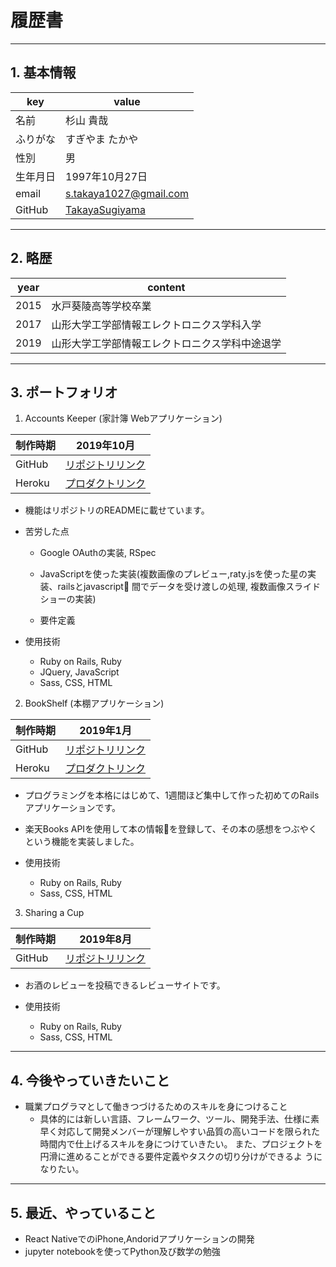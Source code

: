 # 履歴書

---

## 1.  基本情報
|  key  |  value |
----|---- 
| 名前  |  杉山 貴哉| 
| ふりがな|  すぎやま たかや|
|  性別 |   男      |
|  生年月日 | 1997年10月27日 | 
|  email | s.takaya1027@gmail.com| 
| GitHub |  [TakayaSugiyama](https://github.com/TakayaSugiyama)

---

## 2.  略歴
|  year | content |
----|----
| 2015 | 水戸葵陵高等学校卒業|
| 2017 |  山形大学工学部情報エレクトロニクス学科入学
| 2019 |  山形大学工学部情報エレクトロニクス学科中途退学 |

---

## 3.  ポートフォリオ
1. Accounts Keeper  (家計簿 Webアプリケーション)

  |  制作時期 |  2019年10月 |
  ----|---- 
  | GitHub |  [リポジトリリンク](https://github.com/TakayaSugiyama/accounts_keepr)|
  | Heroku | [プロダクトリンク](https://young-taiga-20455.herokuapp.com/) |  


- 機能はリポジトリのREADMEに載せています。
- 苦労した点
  - Google OAuthの実装, RSpec

  - JavaScriptを使った実装(複数画像のプレビュー,raty.jsを使った星の実装、railsとjavascript 間でデータを受け渡しの処理, 複数画像スライドショーの実装)

  - 要件定義

- 使用技術
  - Ruby on Rails, Ruby 
  - JQuery, JavaScript
  - Sass, CSS, HTML


2.  BookShelf (本棚アプリケーション)

|  制作時期 |  2019年1月 |
  ----|---- 
  | GitHub |  [リポジトリリンク](https://github.com/TakayaSugiyama/book_app)|
  | Heroku | [プロダクトリンク](https://work-for-lecture-2019.herokuapp.com/) |

- プログラミングを本格にはじめて、1週間ほど集中して作った初めてのRailsアプリケーションです。
-  楽天Books APIを使用して本の情報を登録して、その本の感想をつぶやくという機能を実装しました。

- 使用技術
  - Ruby on Rails, Ruby
  - Sass, CSS, HTML


3. Sharing a Cup 

|  制作時期 |  2019年8月 |
  ----|---- 
  | GitHub |  [リポジトリリンク](https://github.com/TakayaSugiyama/sharing_a_cup)|

  - お酒のレビューを投稿できるレビューサイトです。

- 使用技術
  - Ruby on Rails, Ruby
  - Sass, CSS, HTML

---

## 4. 今後やっていきたいこと
  - 職業プログラマとして働きつづけるためのスキルを身につけること
    - 具体的には新しい言語、フレームワーク、ツール、開発手法、仕様に素早く対応して開発メンバーが理解しやすい品質の高いコードを限られた時間内で仕上げるスキルを身につけていきたい。
     また、プロジェクトを円滑に進めることができる要件定義やタスクの切り分けができるよ
     うになりたい。

---
  
## 5. 最近、やっていること
  - React NativeでのiPhone,Andoridアプリケーションの開発
  - jupyter notebookを使ってPython及び数学の勉強

    